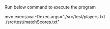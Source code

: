 Run below command to execute the program

mvn exec:java -Dexec.args="./src/test/players.txt ./src/test/matchScores.txt"